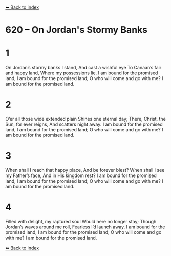 [⬅️ Back to index](../README.md)

# 620 – On Jordan's Stormy Banks


# 1
On Jordan’s stormy banks I stand,
And cast a wishful eye
To Canaan’s fair and happy land,
Where my possessions lie.
I am bound for the promised land,
I am bound for the promised land;
O who will come and go with me?
I am bound for the promised land.

# 2
O’er all those wide extended plain
Shines one eternal day;
There, Christ, the Sun, for ever reigns,
And scatters night away.
I am bound for the promised land,
I am bound for the promised land;
O who will come and go with me?
I am bound for the promised land.

# 3
When shall I reach that happy place,
And be forever blest?
When shall I see my Father’s face,
And in His kingdom rest?
I am bound for the promised land,
I am bound for the promised land;
O who will come and go with me?
I am bound for the promised land.

# 4
Filled with delight, my raptured soul
Would here no longer stay;
Though Jordan’s waves around me roll,
Fearless I’d launch away.
I am bound for the promised land,
I am bound for the promised land;
O who will come and go with me?
I am bound for the promised land.

[⬅️ Back to index](../README.md)
